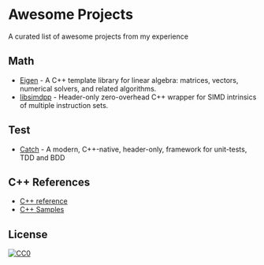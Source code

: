 # Awesome Projects
A curated list of awesome projects from my experience

## Math

* [Eigen](https://bitbucket.org/eigen/eigen/) - A C++ template library for linear algebra: matrices, vectors, numerical solvers, and related algorithms.
* [libsimdpp](https://github.com/p12tic/libsimdpp) - Header-only zero-overhead C++ wrapper for SIMD intrinsics of multiple instruction sets.

## Test

* [Catch](https://github.com/philsquared/Catch) - A modern, C++-native, header-only, framework for unit-tests, TDD and BDD

## C++ References

* [C++ reference](http://en.cppreference.com/)
* [C++ Samples](http://www.cppsamples.com/)

## License

[![CC0](https://licensebuttons.net/p/zero/1.0/88x31.png)](http://creativecommons.org/publicdomain/zero/1.0/)
